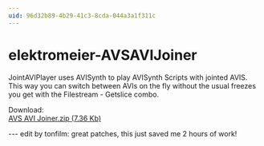 ```yaml
---
uid: 96d32b89-4b29-41c3-8cda-044a3a1f311c
---
```


# elektromeier-AVSAVIJoiner
JointAVIPlayer uses AVISynth to play AVISynth Scripts with jointed AVIS. This way you can switch between AVIs on the fly without the usual freezes you get with the Filestream - Getslice combo.  

Download:  
<a href="http://vvvv.org/tiki-download_file.php?fileId=1660" class="extURL" target="_blank">AVS AVI Joiner.zip (7.36 Kb)</a>  

--- edit by tonfilm: great patches, this just saved me 2 hours of work!